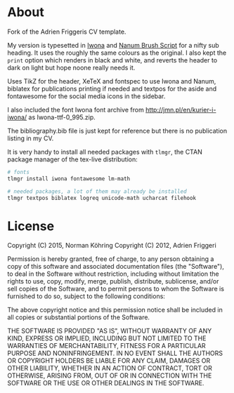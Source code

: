 # About
Fork of the Adrien Friggeris CV template.

My version is typesetted in [Iwona](http://jmn.pl/en/kurier-i-iwona/) and
[Nanum Brush Script](http://hangeul.naver.com/) for a nifty sub heading. It
uses the roughly the same colours as the original. I also kept the `print`
option which renders in black and white, and reverts the header to dark on
light but hope noone really needs it.

Uses TikZ for the header, XeTeX and fontspec to use Iwona and Nanum, biblatex
for publications printing if needed and textpos for the aside and fontawesome
for the social media icons in the sidebar.

I also included the font Iwona font archive from
http://jmn.pl/en/kurier-i-iwona/ as Iwona-ttf-0_995.zip.

The bibliography.bib file is just kept for reference but there is no
publication listing in my CV.

It is very handy to install all needed packages with `tlmgr`, the CTAN package
manager of the tex-live distribution:

``` sh
# fonts
tlmgr install iwona fontawesome lm-math

# needed packages, a lot of them may already be installed
tlmgr textpos biblatex logreq unicode-math ucharcat filehook
```


# License
Copyright (C) 2015, Norman Köhring
Copyright (C) 2012, Adrien Friggeri

Permission is hereby granted, free of charge, to any person obtaining a copy of
this software and associated documentation files (the "Software"), to deal in
the Software without restriction, including without limitation the rights to
use, copy, modify, merge, publish, distribute, sublicense, and/or sell copies
of the Software, and to permit persons to whom the Software is furnished to do
so, subject to the following conditions:

The above copyright notice and this permission notice shall be included in all
copies or substantial portions of the Software.

THE SOFTWARE IS PROVIDED "AS IS", WITHOUT WARRANTY OF ANY KIND, EXPRESS OR
IMPLIED, INCLUDING BUT NOT LIMITED TO THE WARRANTIES OF MERCHANTABILITY,
FITNESS FOR A PARTICULAR PURPOSE AND NONINFRINGEMENT. IN NO EVENT SHALL THE
AUTHORS OR COPYRIGHT HOLDERS BE LIABLE FOR ANY CLAIM, DAMAGES OR OTHER
LIABILITY, WHETHER IN AN ACTION OF CONTRACT, TORT OR OTHERWISE, ARISING FROM,
OUT OF OR IN CONNECTION WITH THE SOFTWARE OR THE USE OR OTHER DEALINGS IN THE
SOFTWARE.
